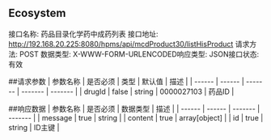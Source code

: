## Ecosystem
接口名称: 药品目录化学药中成药列表    接口地址: http://192.168.20.225:8080/hpms/api/mcdProduct30/listHisProduct
请求方法: POST                      数据类型: X-WWW-FORM-URLENCODED响应类型: JSON接口状态: 有效

##请求参数
| 参数名称 | 是否必须 | 类型 | 默认值 | 描述 |
| ------ | ------ | ------- |  ------- |  ------- | 
| drugId |  false |  string | 0000027103 | 药品ID |

##响应数据
| 参数名称 | 是否必须 | 数据类型 | 描述 |
| ------ | ------ | ------- |  ------- |
| message | true | string |
| content | true | array[object] |
| id | true | string | ID主键 |

